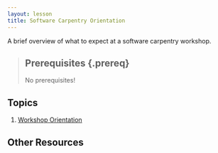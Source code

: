 ```yaml
---
layout: lesson
title: Software Carpentry Orientation
---
```

A brief overview of what to expect at a software carpentry workshop. 

> ## Prerequisites {.prereq}
>
> No prerequisites!

## Topics

1.  [Workshop Orientation](01-orientation.html)


## Other Resources

<!-- *   [Reference](reference.html) -->
<!-- *   [Discussion](discussion.html) -->
<!-- *   [Instructor's Guide](instructors.html) -->
